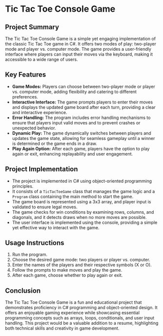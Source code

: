 # Tic Tac Toe Console Game

## Project Summary
The Tic Tac Toe Console Game is a simple yet engaging implementation of the classic Tic Tac Toe game in C#. It offers two modes of play: two-player mode and player vs. computer mode. The game provides a user-friendly interface where players can input their moves via the keyboard, making it accessible to a wide range of users.

## Key Features
- **Game Modes:** Players can choose between two-player mode or player vs. computer mode, adding flexibility and catering to different preferences.
- **Interactive Interface:** The game prompts players to enter their moves and displays the updated game board after each turn, providing a clear and interactive experience.
- **Error Handling:** The program includes error handling mechanisms to ensure that players input valid moves and to prevent crashes or unexpected behavior.
- **Dynamic Play:** The game dynamically switches between players and updates the game state, allowing for seamless gameplay until a winner is determined or the game ends in a draw.
- **Play Again Option:** After each game, players have the option to play again or exit, enhancing replayability and user engagement.

## Project Implementation
- The project is implemented in C# using object-oriented programming principles.
- It consists of a `TicTacToeGame` class that manages the game logic and a `Program` class containing the main method to start the game.
- The game board is represented using a 3x3 array, and player input is validated to ensure legal moves.
- The game checks for win conditions by examining rows, columns, and diagonals, and it detects draws when no more moves are possible.
- The user interface is implemented using the console, providing a simple yet effective way to interact with the game.

## Usage Instructions
1. Run the program.
2. Choose the desired game mode: two players or player vs. computer.
3. Enter the names of the players and their respective symbols (X or O).
4. Follow the prompts to make moves and play the game.
5. After each game, choose whether to play again or exit.

## Conclusion
The Tic Tac Toe Console Game is a fun and educational project that demonstrates proficiency in C# programming and object-oriented design. It offers an enjoyable gaming experience while showcasing essential programming concepts such as arrays, loops, conditionals, and user input handling. This project would be a valuable addition to a resume, highlighting both technical skills and creativity in game development.
